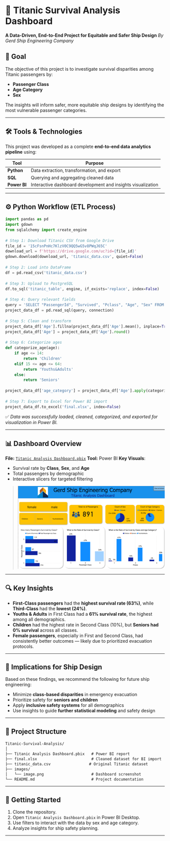 # 🚢 Titanic Survival Analysis Dashboard

**A Data-Driven, End-to-End Project for Equitable and Safer Ship Design**
*By Gerd Ship Engineering Company*

## 📌 Goal

The objective of this project is to investigate survival disparities among Titanic passengers by:
* **Passenger Class**
* **Age Category**
* **Sex**

The insights will inform safer, more equitable ship designs by identifying the most vulnerable passenger categories.

---

## 🛠️ Tools & Technologies

This project was developed as a complete **end-to-end data analytics pipeline** using:

| Tool         | Purpose                                                      |
| ------------ | ------------------------------------------------------------ |
| **Python**   | Data extraction, transformation, and export                  |
| **SQL**      | Querying and aggregating cleaned data                        |
| **Power BI** | Interactive dashboard development and insights visualization |

---

## ⚙️ Python Workflow (ETL Process)

```python
import pandas as pd
import gdown
from sqlalchemy import create_engine

# Step 1: Download Titanic CSV from Google Drive
file_id = '15cFsnPnHc7KlzV0C9QQ5wG5v8PWqJ65C'
download_url = f'https://drive.google.com/uc?id={file_id}'
gdown.download(download_url, 'titanic_data.csv', quiet=False)

# Step 2: Load into DataFrame
df = pd.read_csv('titanic_data.csv')

# Step 3: Upload to PostgreSQL
df.to_sql('titanic_table', engine, if_exists='replace', index=False)

# Step 4: Query relevant fields
query = 'SELECT "PassengerId", "Survived", "Pclass", "Age", "Sex" FROM titanic_table'
project_data_df = pd.read_sql(query, connection)

# Step 5: Clean and transform
project_data_df['Age'].fillna(project_data_df['Age'].mean(), inplace=True)
project_data_df['Age'] = project_data_df['Age'].round()

# Step 6: Categorize ages
def categorize_age(age):
    if age <= 14:
        return 'Children'
    elif 15 <= age <= 64:
        return 'Youths&Adults'
    else:
        return 'Seniors'

project_data_df['age_category'] = project_data_df['Age'].apply(categorize_age)

# Step 7: Export to Excel for Power BI import
project_data_df.to_excel('final.xlsx', index=False)
```

✅ *Data was successfully loaded, cleaned, categorized, and exported for visualization in Power BI.*

---

## 📊 Dashboard Overview

**File:** [`Titanic Analysis Dashboard.pbix`](Titanic%20Analysis%20Dashboard.pbix)
**Tool:** Power BI
**Key Visuals**:

* Survival rate by **Class**, **Sex**, and **Age**
* Total passengers by demographic
* Interactive slicers for targeted filtering

> ![Dashboard Screenshot](images/image.png)

---

## 🔍 Key Insights

* **First-Class passengers** had the **highest survival rate (63%)**, while **Third-Class** had the **lowest (24%)**.
* **Youths & Adults** in First Class had a **61% survival rate**, the highest among all demographics.
* **Children** had the highest rate in Second Class (10%), but **Seniors had 0% survival** across all classes.
* **Female passengers**, especially in First and Second Class, had consistently better outcomes — likely due to prioritized evacuation protocols.

---

## 🔧 Implications for Ship Design

Based on these findings, we recommend the following for future ship engineering:

* Minimize **class-based disparities** in emergency evacuation
* Prioritize safety for **seniors and children**
* Apply **inclusive safety systems** for all demographics
* Use insights to guide **further statistical modeling** and safety design

---

## 📁 Project Structure

```
Titanic-Survival-Analysis/
│
├── Titanic Analysis Dashboard.pbix   # Power BI report
├── final.xlsx                        # Cleaned dataset for BI import
├── titanic_data.csv                 # Original Titanic dataset
├── images/
│   └── image.png                     # Dashboard screenshot
└── README.md                         # Project documentation
```

---

## 🚀 Getting Started

1. Clone the repository.
2. Open `Titanic Analysis Dashboard.pbix` in Power BI Desktop.
3. Use filters to interact with the data by sex and age category.
4. Analyze insights for ship safety planning.

---

